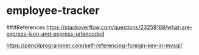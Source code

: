 # employee-tracker
###References
https://stackoverflow.com/questions/23259168/what-are-express-json-and-express-urlencoded

https://pencilprogrammer.com/self-referencing-foreign-key-in-mysql/